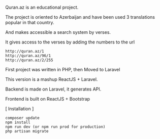 Quran.az is an educational project.

The project is oriented to Azerbaijan and have been used 3 translations popular in that country.

And makes accessible a search system by verses. 

It gives access to the verses by adding the numbers to the url 
    
    http://quran.az/1
    http://quran.az/96/1
    http://quran.az/2/255
    
First project was written in PHP, then Moved to Laravel

This version is a mashup ReactJS + Laravel.

Backend is made on Laravel, it generates API.

Frontend is built on ReactJS + Bootstrap


[ Installation ]

    composer update
    npm install
    npm run dev (or npm run prod for production)
    php artisan migrate
